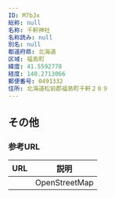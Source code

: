 ```yaml
---
ID: M7bJx
総称: null
名称: 千軒神社
名称読み: null
別名: null
都道府県: 北海道
区域: 福島町
緯度: 41.5592778
経度: 140.2713066
郵便番号: 0491332
住所: 北海道松前郡福島町千軒２８９
---
```


## その他

### 参考URL

| URL | 説明          |
| --- | ------------- |
|     | OpenStreetMap |

